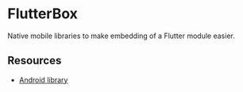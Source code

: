 # FlutterBox
Native mobile libraries to make embedding of a Flutter module easier.

## Resources
- [Android library](AndroidApp/flutterbox)
